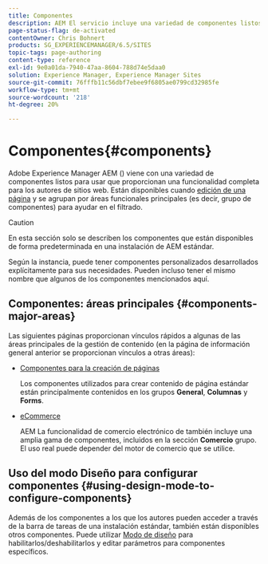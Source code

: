 ```yaml
---
title: Componentes
description: AEM El servicio incluye una variedad de componentes listos para usar que proporcionan una amplia funcionalidad para creadores de sitios web.
page-status-flag: de-activated
contentOwner: Chris Bohnert
products: SG_EXPERIENCEMANAGER/6.5/SITES
topic-tags: page-authoring
content-type: reference
exl-id: 9e0a01da-7940-47aa-8604-788d74e5daa0
solution: Experience Manager, Experience Manager Sites
source-git-commit: 76fffb11c56dbf7ebee9f6805ae0799cd32985fe
workflow-type: tm+mt
source-wordcount: '218'
ht-degree: 20%

---
```


# Componentes{#components}

Adobe Experience Manager AEM () viene con una variedad de componentes listos para usar que proporcionan una funcionalidad completa para los autores de sitios web. Están disponibles cuando [edición de una página](/help/sites-classic-ui-authoring/classic-page-author-edit-content.md) y se agrupan por áreas funcionales principales (es decir, grupo de componentes) para ayudar en el filtrado.

>[!CAUTION]
>
>En esta sección solo se describen los componentes que están disponibles de forma predeterminada en una instalación de AEM estándar.
>
>Según la instancia, puede tener componentes personalizados desarrollados explícitamente para sus necesidades. Pueden incluso tener el mismo nombre que algunos de los componentes mencionados aquí.

## Componentes: áreas principales {#components-major-areas}

Las siguientes páginas proporcionan vínculos rápidos a algunas de las áreas principales de la gestión de contenido (en la página de información general anterior se proporcionan vínculos a otras áreas):

* [Componentes para la creación de páginas](/help/sites-classic-ui-authoring/classic-page-author-edit-mode.md)

  Los componentes utilizados para crear contenido de página estándar están principalmente contenidos en los grupos **General**, **Columnas** y **Forms**.

* [eCommerce](/help/commerce/cif-classic/administering/ecommerce.md)

  AEM La funcionalidad de comercio electrónico de también incluye una amplia gama de componentes, incluidos en la sección **Comercio** grupo. El uso real puede depender del motor de comercio que se utilice.

## Uso del modo Diseño para configurar componentes {#using-design-mode-to-configure-components}

Además de los componentes a los que los autores pueden acceder a través de la barra de tareas de una instalación estándar, también están disponibles otros componentes. Puede utilizar [Modo de diseño](/help/sites-classic-ui-authoring/classic-page-author-design-mode.md#enable-disable-components) para habilitarlos/deshabilitarlos y editar parámetros para componentes específicos.
